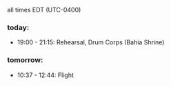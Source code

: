 all times EDT (UTC-0400)

### today:

* 19:00 - 21:15: Rehearsal, Drum Corps (Bahia Shrine)

### tomorrow:

* 10:37 - 12:44: Flight
